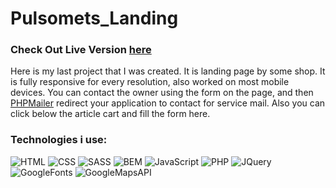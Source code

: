 # Pulsomets_Landing
### Check Out Live Version [here](https://exhaustedd.github.io/Pulsometrs_Landing)
Here is my last project that I was created. It is landing page by some shop.
It is fully responsive for every resolution, also worked on most mobile devices.
You can contact the owner using the form on the page, and then [PHPMailer](https://github.com/PHPMailer/PHPMailer) redirect your application to contact for service mail. Also you can click below the article cart and fill the form here.
### Technologies i use:
![HTML](https://img.shields.io/badge/-HTML-090909?style=for-the-badge&logo=html5)
![CSS](https://img.shields.io/badge/-CSS-090909?style=for-the-badge&logo=css3)
![SASS](https://img.shields.io/badge/-SASS-090909?style=for-the-badge&logo=sass)
![BEM](https://img.shields.io/badge/-BEM-090909?style=for-the-badge&logo=bem)
![JavaScript](https://img.shields.io/badge/-JavaScript-090909?style=for-the-badge&logo=JavaScript)
![PHP](https://img.shields.io/badge/-PHP-090909?style=for-the-badge&logo=PHP)
![JQuery](https://img.shields.io/badge/-JQuery-090909?style=for-the-badge&logo=JQuery)
![GoogleFonts](https://img.shields.io/badge/-Google&#032;Fonts-090909?style=for-the-badge&logo=Google&#032;Fonts)
![GoogleMapsAPI](https://img.shields.io/badge/-GoogleMaps&#032;API-090909?style=for-the-badge&logo=API)
